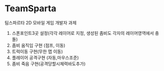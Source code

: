 # TeamSparta
팀스파르타 2D 모바일 게임 개발자 과제

1. 스폰포인트3곳 설정(각각 레이어로 지정, 생성된 좀비도 각자의 레이어영역에서 충돌)
2. 좀비 움직임 구현 (점프, 이동)
3. 트럭이동 구현(무한 맵 이동)
4. 플레이어 공격구현 (자동,마우스조준)
5. 좀비 죽음 구현(공격당할시체력바도추가)
